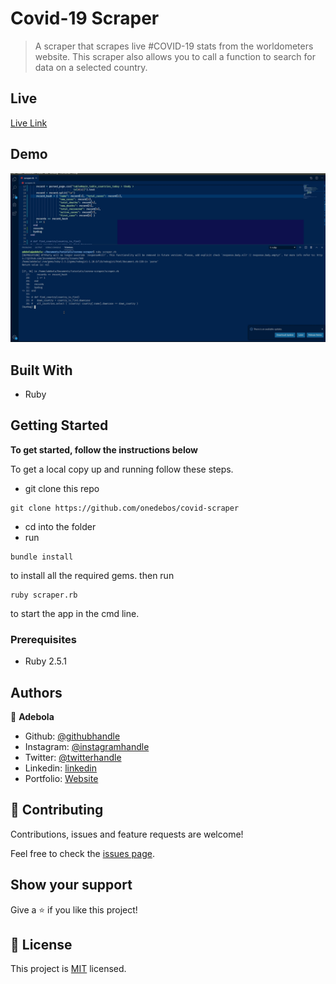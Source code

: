 # Covid-19 Scraper

> A scraper that scrapes live #COVID-19 stats from the worldometers website. This scraper also allows you to call a function to search for data on a selected country.

## Live

[Live Link](https://repl.it/@AdebolaOne/Corona-scraper)

## Demo
![corona-scraper-gif](./corona-scraper.gif)

## Built With

- Ruby

## Getting Started

**To get started, follow the instructions below**

To get a local copy up and running follow these steps.

- git clone this repo

```
git clone https://github.com/onedebos/covid-scraper
```

- cd into the folder
- run

```
bundle install
```

to install all the required gems. then run

```
ruby scraper.rb
```

to start the app in the cmd line.

### Prerequisites

- Ruby 2.5.1

## Authors

👤 **Adebola**

- Github: [@githubhandle](https://github.com/onedebos)
- Instagram: [@instagramhandle](https://github.com/adebola.dev)
- Twitter: [@twitterhandle](https://twitter.com/debosthefirst)
- Linkedin: [linkedin](https://www.linkedin.com/in/adebola-niran/)
- Portfolio: [Website](https://adebola.dev)

## 🤝 Contributing

Contributions, issues and feature requests are welcome!

Feel free to check the [issues page](issues/).

## Show your support

Give a ⭐️ if you like this project!

## 📝 License

This project is [MIT](lic.url) licensed.
